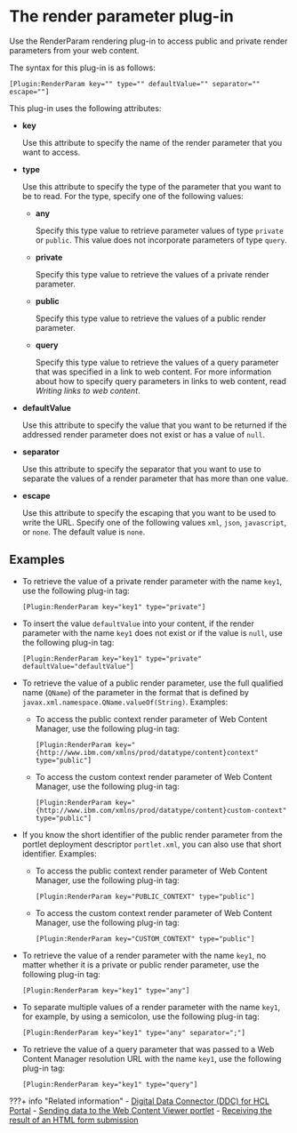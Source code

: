 # The render parameter plug-in

Use the RenderParam rendering plug-in to access public and private render parameters from your web content.

The syntax for this plug-in is as follows:

```
[Plugin:RenderParam key="" type="" defaultValue="" separator="" escape=""]
```

This plug-in uses the following attributes:

-   **key**

    Use this attribute to specify the name of the render parameter that you want to access.

-   **type**

    Use this attribute to specify the type of the parameter that you want to be to read. For the type, specify one of the following values:

    -   **any**

        Specify this type value to retrieve parameter values of type `private` or `public`. This value does not incorporate parameters of type `query`.

    -   **private**

        Specify this type value to retrieve the values of a private render parameter.

    -   **public**

        Specify this type value to retrieve the values of a public render parameter.

    -   **query**

        Specify this type value to retrieve the values of a query parameter that was specified in a link to web content. For more information about how to specify query parameters in links to web content, read *Writing links to web content*.

-   **defaultValue**

    Use this attribute to specify the value that you want to be returned if the addressed render parameter does not exist or has a value of `null`.

-   **separator**

    Use this attribute to specify the separator that you want to use to separate the values of a render parameter that has more than one value.

-   **escape**

    Use this attribute to specify the escaping that you want to be used to write the URL. Specify one of the following values `xml`, `json`, `javascript`, or `none`. The default value is `none`.


## Examples

-   To retrieve the value of a private render parameter with the name `key1`, use the following plug-in tag:

    ```
    [Plugin:RenderParam key="key1" type="private"]
    ```

-   To insert the value `defaultValue` into your content, if the render parameter with the name `key1` does not exist or if the value is `null`, use the following plug-in tag:

    ```
    [Plugin:RenderParam key="key1" type="private" defaultValue="defaultValue"]
    
    ```

-   To retrieve the value of a public render parameter, use the full qualified name \(`QName`\) of the parameter in the format that is defined by `javax.xml.namespace.QName.valueOf(String)`. Examples:
    -   To access the public context render parameter of Web Content Manager, use the following plug-in tag:

        ```
        [Plugin:RenderParam key="{http://www.ibm.com/xmlns/prod/datatype/content}context" type="public"]
        ```

    -   To access the custom context render parameter of Web Content Manager, use the following plug-in tag:

        ```
        [Plugin:RenderParam key="{http://www.ibm.com/xmlns/prod/datatype/content}custom-context" type="public"] 
        ```

-   If you know the short identifier of the public render parameter from the portlet deployment descriptor `portlet.xml`, you can also use that short identifier. Examples:
    -   To access the public context render parameter of Web Content Manager, use the following plug-in tag:

        ```
        [Plugin:RenderParam key="PUBLIC_CONTEXT" type="public"]
        ```

    -   To access the custom context render parameter of Web Content Manager, use the following plug-in tag:

        ```
        [Plugin:RenderParam key="CUSTOM_CONTEXT" type="public"]
        ```

-   To retrieve the value of a render parameter with the name `key1`, no matter whether it is a private or public render parameter, use the following plug-in tag:

    ```
    [Plugin:RenderParam key="key1" type="any"] 
    ```

-   To separate multiple values of a render parameter with the name `key1`, for example, by using a semicolon, use the following plug-in tag:

    ```
    [Plugin:RenderParam key="key1" type="any" separator=";"]
    ```

-   To retrieve the value of a query parameter that was passed to a Web Content Manager resolution URL with the name `key1`, use the following plug-in tag:

    ```
    [Plugin:RenderParam key="key1" type="query"]
    ```


???+ info "Related information"
    - [Digital Data Connector \(DDC\) for HCL Portal](../../../../../../../extend_dx/ddc/index.md)
    - [Sending data to the Web Content Viewer portlet](../../../../../../../extend_dx/ddc/implementing_user_interactions/sending_data_to_webcontentviewer_portlet/index.md)
    - [Receiving the result of an HTML form submission](../../../../../../../extend_dx/ddc/implementing_user_interactions/sending_data_to_webcontentviewer_portlet/plrf_sendata2wcv_receivhtmlform.md)
